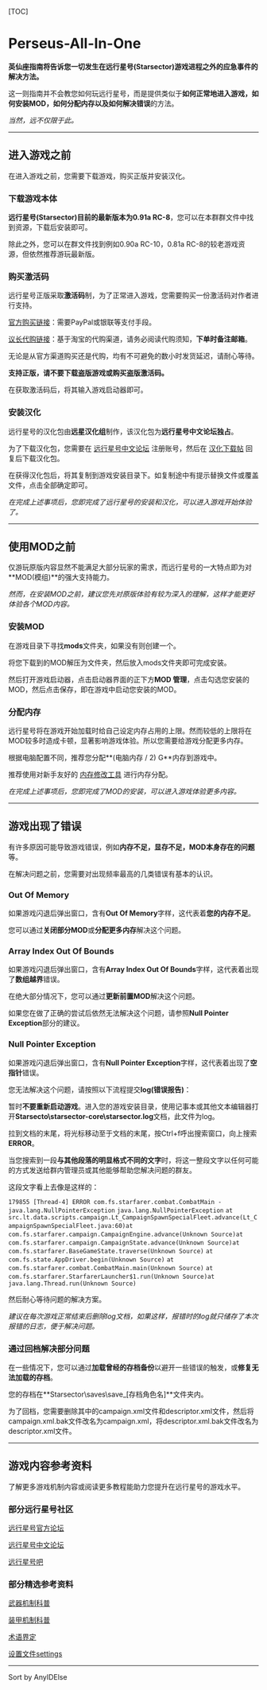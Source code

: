 [TOC]

# Perseus-All-In-One

**英仙座指南将告诉您一切发生在远行星号(Starsector)游戏进程之外的应急事件的解决方法。**

这一则指南并不会教您如何玩远行星号，而是提供类似于**如何正常地进入游戏，如何安装MOD，如何分配内存以及如何解决错误**的方法。

*当然，远不仅限于此。*



***

## 进入游戏之前

在进入游戏之前，您需要下载游戏，购买正版并安装汉化。

### 下载游戏本体

**远行星号(Starsector)**目前的最新版本为**0.91a RC-8**，您可以在本群群文件中找到资源，下载后安装即可。

除此之外，您可以在群文件找到例如0.90a RC-10，0.81a RC-8的较老游戏资源，但依然推荐游玩最新版。



### 购买激活码

远行星号正版采取**激活码**制，为了正常进入游戏，您需要购买一份激活码对作者进行支持。

[官方购买链接](http://fractalsoftworks.com/preorder/)：需要PayPal或银联等支付手段。

[议长代购链接](https://item.taobao.com/item.htm?spm=a1z10.1-c-s.w4004-21088071351.3.41681269UWwZrj&id=582273883513)：基于淘宝的代购渠道，请务必阅读代购须知，**下单时备注邮箱**。

无论是从官方渠道购买还是代购，均有不可避免的数小时发货延迟，请耐心等待。

**支持正版，请不要下载盗版游戏或购买盗版激活码。**

在获取激活码后，将其输入游戏启动器即可。



### 安装汉化

远行星号的汉化包由**远星汉化组**制作，该汉化包为**远行星号中文论坛独占**。

为了下载汉化包，您需要在 [远行星号中文论坛](https://www.fossic.org) 注册账号，然后在 [汉化下载帖](https://www.fossic.org/thread-383-1-1.html) 回复后下载汉化包。

在获得汉化包后，将其复制到游戏安装目录下。如复制途中有提示替换文件或覆盖文件，点击全部确定即可。



*在完成上述事项后，您即完成了远行星号的安装和汉化，可以进入游戏开始体验了。*



***

## 使用MOD之前

仅游玩原版内容显然不能满足大部分玩家的需求，而远行星号的一大特点即为对**MOD(模组)**的强大支持能力。

*然而，在安装MOD之前，建议您先对原版体验有较为深入的理解，这样才能更好体验各个MOD内容。*

### 安装MOD

在游戏目录下寻找**mods**文件夹，如果没有则创建一个。

将您下载到的MOD解压为文件夹，然后放入mods文件夹即可完成安装。

然后打开游戏启动器，点击启动器界面的正下方**MOD 管理**，点击勾选您安装的MOD，然后点击保存，即在游戏中启动您安装的MOD。



### 分配内存

远行星号将在游戏开始加载时给自己设定内存占用的上限。然而较低的上限将在MOD较多时造成卡顿，显著影响游戏体验。所以您需要给游戏分配更多内存。

根据电脑配置不同，推荐您分配**(电脑内存 / 2) G**内存到游戏中。

推荐使用对新手友好的 [内存修改工具](https://tieba.baidu.com/p/5219527443) 进行内存分配。



*在完成上述事项后，您即完成了MOD的安装，可以进入游戏体验更多内容。*



***

## 游戏出现了错误

有许多原因可能导致游戏错误，例如**内存不足，显存不足，MOD本身存在的问题**等。

在解决问题之前，您需要对出现频率最高的几类错误有基本的认识。

### Out Of Memory

如果游戏闪退后弹出窗口，含有**Out Of Memory**字样，这代表着**您的内存不足**。

您可以通过**关闭部分MOD**或**分配更多内存**解决这个问题。



### Array Index Out Of Bounds

如果游戏闪退后弹出窗口，含有**Array Index Out Of Bounds**字样，这代表着出现了**数组越界**错误。

在绝大部分情况下，您可以通过**更新前置MOD**解决这个问题。

如果您在做了正确的尝试后依然无法解决这个问题，请参照**Null Pointer Exception**部分的建议。



### Null Pointer Exception

如果游戏闪退后弹出窗口，含有**Null Pointer Exception**字样，这代表着出现了**空指针**错误。

您无法解决这个问题，请按照以下流程提交**log(错误报告)**：

暂时**不要重新启动游戏**。进入您的游戏安装目录，使用记事本或其他文本编辑器打开**Starsecto\starsector-core\starsector.log**文档，此文件为log。

拉到文档的末尾，将光标移动至于文档的末尾，按Ctrl+f呼出搜索窗口，向上搜索**ERROR**。

当您搜索到一段**与其他段落的明显格式不同的文字**时，将这一整段文字以任何可能的方式发送给群内管理员或其他能够帮助您解决问题的群友。

这段文字看上去像是这样的：

`179855 [Thread-4] ERROR com.fs.starfarer.combat.CombatMain - java.lang.NullPointerException`
`java.lang.NullPointerException`
​     `at src.lt.data.scripts.campaign.Lt_CampaignSpawnSpecialFleet.advance(Lt_CampaignSpawnSpecialFleet.java:60)`
​     `at com.fs.starfarer.campaign.CampaignEngine.advance(Unknown Source)`
​     `at com.fs.starfarer.campaign.CampaignState.advance(Unknown Source)`
​     `at com.fs.starfarer.BaseGameState.traverse(Unknown Source)`
​     `at com.fs.state.AppDriver.begin(Unknown Source)`
​     `at com.fs.starfarer.combat.CombatMain.main(Unknown Source)`
​     `at com.fs.starfarer.StarfarerLauncher$1.run(Unknown Source)`
​     `at java.lang.Thread.run(Unknown Source)`

然后耐心等待问题的解决方案。

*建议在每次游戏正常结束后删除log文档，如果这样，报错时的log就只储存了本次报错的日志，便于解决问题。*



### 通过回档解决部分问题

在一些情况下，您可以通过**加载曾经的存档备份**以避开一些错误的触发，或**修复无法加载的存档**。

您的存档在**Starsector\saves\save_[存档角色名]**文件夹内。

为了回档，您需要删除其中的campaign.xml文件和descriptor.xml文件，然后将campaign.xml.bak文件改名为campaign.xml，将descriptor.xml.bak文件改名为descriptor.xml文件。



***

## 游戏内容参考资料

了解更多游戏机制内容或阅读更多教程能助力您提升在远行星号的游戏水平。

### 部分远行星号社区

[远行星号官方论坛](http://fractalsoftworks.com/)

[远行星号中文论坛](https://www.fossic.org/)

[远行星号吧](https://tieba.baidu.com/f?kw=%E8%BF%9C%E8%A1%8C%E6%98%9F%E5%8F%B7&fr=index&fp=0&ie=utf-8)



### 部分精选参考资料

[武器机制科普](http://tieba.baidu.com/p/5351676528)

[装甲机制科普](http://tieba.baidu.com/p/5459369406)

[术语界定](https://www.fossic.org/thread-180-1-1.html)

[设置文件settings](https://tieba.baidu.com/p/5916648546)





***

Sort by AnyIDElse
